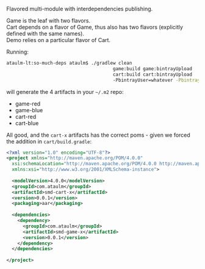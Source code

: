 Flavored multi-module with interdependencies publishing.

Game is the leaf with two flavors.  
Cart depends on a flavor of Game, thus also has two flavors (explicitly defined with the same names).  
Demo relies on a particular flavor of Cart.

Running:

```bash
ataulm-lt:so-much-deps ataulm$ ./gradlew clean
                                       game:build game:bintrayUpload
                                       cart:build cart:bintrayUpload
                                       -PbintrayUser=whatever -PbintrayKey=whatever
```

will generate the 4 artifacts in your `~/.m2` repo:

- game-red
- game-blue
- cart-red
- cart-blue
 
All good, and the `cart-x` artifacts has the correct poms - given we forced the addition in `cart/build.gradle`:

```xml
<?xml version="1.0" encoding="UTF-8"?>
<project xmlns="http://maven.apache.org/POM/4.0.0"
  xsi:schemaLocation="http://maven.apache.org/POM/4.0.0 http://maven.apache.org/xsd/maven-4.0.0.xsd" 
  xmlns:xsi="http://www.w3.org/2001/XMLSchema-instance">
  
  <modelVersion>4.0.0</modelVersion>
  <groupId>com.ataulm</groupId>
  <artifactId>smd-cart-x</artifactId>
  <version>0.0.1</version>
  <packaging>aar</packaging>
  
  <dependencies>
    <dependency>
      <groupId>com.ataulm</groupId>
      <artifactId>smd-game-x</artifactId>
      <version>0.0.1</version>
    </dependency>
  </dependencies>
  
</project>
```
